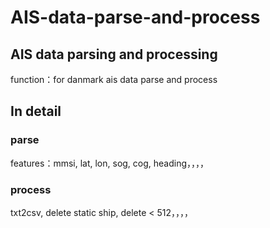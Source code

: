 # AIS-data-parse-and-process
## AIS data parsing and processing

function：for danmark ais data parse and process
## In detail
### parse
features：mmsi, lat, lon, sog, cog, heading，，，，
### process
txt2csv, delete static ship, delete < 512，，，，

